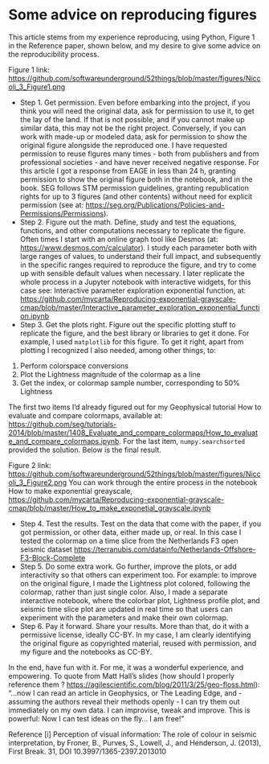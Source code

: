 # Some advice on reproducing figures

This article stems from my experience reproducing, using Python, Figure 1 in the Reference paper, shown below, and my desire to give some advice on the reproducibility process.

Figure 1 link: 
https://github.com/softwareunderground/52things/blob/master/figures/Niccoli_3_Figure1.png

- Step 1. Get permission. Even before embarking into the project, if you think you will need the original data, ask for permission to use it, to get the lay of the land. If that is not possible, and if you cannot make up similar data, this may not be the right project. Conversely, if you can work with made-up or modeled data, ask for permission to show the original figure alongside the reproduced one. I have requested permission to reuse figures many times - both from publishers and from professional societies - and have never received negative response. For this article I got a response from EAGE in less than 24 h, granting permission to show the original figure both in the notebook, and in the book. SEG follows STM permission guidelines, granting republication rights for up to 3 figures (and other contents) without need for explicit permission (see at: https://seg.org/Publications/Policies-and-Permissions/Permissions).
- Step 2. Figure out the math. Define, study and test the equations, functions, and other computations necessary to replicate the figure. Often times I start with an online graph tool like Desmos (at:  https://www.desmos.com/calculator). I study each parameter both with large ranges of values, to understand their full impact, and subsequently in the specific ranges required to reproduce the figure, and try to come up with sensible default values when necessary. I later replicate the whole process in a Jupyter notebook with interactive widgets, for this case see: Interactive parameter exploration exponential function, at: https://github.com/mycarta/Reproducing-exponential-grayscale-cmap/blob/master/Interactive_parameter_exploration_exponential_function.ipynb
- Step 3. Get the plots right. Figure out the specific plotting stuff to replicate the figure, and the best library or libraries to get it done. For example, I used `matplotlib` for this figure. To get it right, apart from plotting I recognized I also needed, among other things, to:
1)	Perform colorspace conversions
2)	Plot the Lightness magnitude of the colormap as a line
3)	Get the index, or colormap sample number, corresponding to 50% Lightness

The first two items I’d already figured out for my Geophysical tutorial How to evaluate and compare colormaps, available at: https://github.com/seg/tutorials-2014/blob/master/1408_Evaluate_and_compare_colormaps/How_to_evaluate_and_compare_colormaps.ipynb.  For the last item, `numpy.searchsorted` provided the solution.
Below is the final result.

Figure 2 link: 
https://github.com/softwareunderground/52things/blob/master/figures/Niccoli_3_Figure2.png
You can work through the entire process in the notebook How to make exponential greayscale, https://github.com/mycarta/Reproducing-exponential-grayscale-cmap/blob/master/How_to_make_exponetial_grayscale.ipynb
- Step 4. Test the results. Test on the data that come with the paper, if you got permission, or other data, either made up, or real.  In this case I tested the colormap on a time slice from the Netherlands F3 open seismic dataset https://terranubis.com/datainfo/Netherlands-Offshore-F3-Block-Complete
- Step 5. Do some extra work. Go further, improve the plots, or add interactivity so that others can experiment too. For example: to improve on the original figure, I made the Lightness plot colored, following the colormap, rather than just single color. Also, I made a separate interactive notebook, where the colorbar plot, Lightness profile plot, and seismic time slice plot are updated in real time so that users can experiment with the parameters and make their own colormap.
- Step 6. Pay it forward. Share your results. More than that, do it with a permissive license, ideally CC-BY. In my case, I am clearly identifying the original figure as copyrighted material, reused with permission, and my figure and the notebooks as CC-BY.

In the end, have fun with it. For me, it was a wonderful experience, and empowering. To quote from Matt Hall’s slides (how should I properly reference them ? https://agilescientific.com/blog/2011/3/25/geo-floss.html): “...now I can read an article in Geophysics, or The Leading Edge, and - assuming the authors reveal their methods openly - I can try them out immediately on my own data. I can improvise, tweak and improve. This is powerful: Now I can test ideas on the fly… I am free!”

Reference
[i] Perception of visual information: The role of colour in seismic interpretation, by Froner, B., Purves, S., Lowell, J., and Henderson, J. (2013), First Break. 31, DOI 10.3997/1365-2397.2013010
